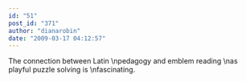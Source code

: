 ```yaml
---
id: "51"
post_id: "371"
author: "dianarobin"
date: "2009-03-17 04:12:57"
---
```

The connection between Latin\npedagogy and emblem reading\nas playful puzzle solving is \nfascinating.
